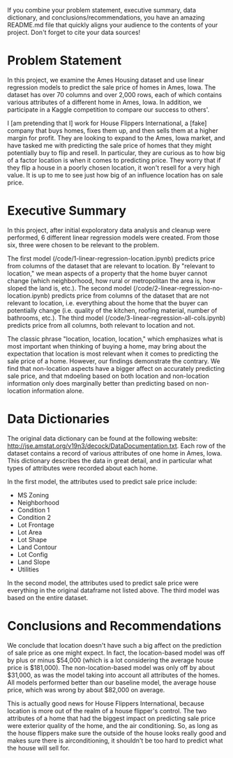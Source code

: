 If you combine your problem statement, executive summary, data dictionary, and conclusions/recommendations, you have an amazing README.md file that quickly aligns your audience to the contents of your project. Don't forget to cite your data sources!

# Problem Statement

In this project, we examine the Ames Housing dataset and use linear regression models to predict the sale price of homes in Ames, Iowa. The dataset has over 70 columns and over 2,000 rows, each of which contains various attributes of a different home in Ames, Iowa. In addition, we participate in a Kaggle competition to compare our success to others'. 

I [am pretending that I] work for House Flippers International, a [fake] company that buys homes, fixes them up, and then sells them at a higher margin for profit. They are looking to expand to the Ames, Iowa market, and have tasked me with predicting the sale price of homes that they might potentially buy to flip and resell. In particular, they are curious as to how big of a factor location is when it comes to predicting price. They worry that if they flip a house in a poorly chosen location, it won't resell for a very high value. It is up to me to see just how big of an influence location has on sale price.



# Executive Summary

In this project, after initial expoloratory data analysis and cleanup were performed, 6 different linear regression models were created. From those six, three were chosen to be relevant to the problem. 

The first model (/code/1-linear-regression-location.ipynb) predicts price from columns of the dataset that are relevant to location. By "relevant to location," we mean aspects of a property that the home buyer cannot change (which neighborhood, how rural or metropolitan the area is, how sloped the land is, etc.). The second model (/code/2-linear-regression-no-location.ipynb) predicts price from columns of the dataset that are not relevant to location, i.e. everything about the home that the buyer can potentially change (i.e. quality of the kitchen, roofing material, number of bathrooms, etc.). The third model (/code/3-linear-regression-all-cols.ipynb) predicts price from all columns, both relevant to location and not. 

The classic phrase "location, location, location," which emphasizes what is most important when thinking of buying a home, may bring about the expectation that location is most relevant when it comes to predicting the sale price of a home. However, our findings demonstrate the contrary. We find that non-location aspects have a bigger affect on accurately predicting sale price, and that mdoeling based on both location and non-location information only does marginally better than predicting based on non-location information alone. 


# Data Dictionaries

The original data dictionary can be found at the following website: http://jse.amstat.org/v19n3/decock/DataDocumentation.txt. Each row of the dataset contains a record of various attributes of one home in Ames, Iowa. This dictionary describes the data in great detail, and in particular what types of attributes were recorded about each home. 

In the first model, the attributes used to predict sale price include: 
- MS Zoning
- Neighborhood
- Condition 1
- Condition 2
- Lot Frontage
- Lot Area
- Lot Shape
- Land Contour
- Lot Config
- Land Slope
- Utilities

In the second model, the attributes used to predict sale price were everything in the original dataframe not listed above. The third model was based on the entire dataset. 



# Conclusions and Recommendations

We conclude that location doesn't have such a big affect on the prediction of sale price as one might expect. In fact, the location-based model was off by plus or minus $54,000 (which is a lot considering the average house price is $181,000). The non-location-based model was only off by about $31,000, as was the model taking into account all attributes of the homes. All models performed better than our baseline model, the average house price, which was wrong by about $82,000 on average. 

This is actually good news for House Flippers International, because location is more out of the realm of a house flipper's control. The two attributes of a home that had the biggest impact on predicting sale price were exterior quality of the home, and the air conditioning. So, as long as the house flippers make sure the outside of the house looks really good and makes sure there is airconditioning, it shouldn't be too hard to predict what the house will sell for. 


